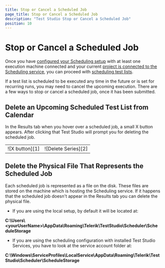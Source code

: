 ```yaml
---
title: Stop or Cancel a Scheduled Job
page_title: Stop or Cancel a Scheduled Job
description: "Test Studio Stop or Cancel a Scheduled Job"
position: 10
---
```

# Stop or Cancel a Scheduled Job

Once you have <a href="/features/scheduling-test-runs/multiple-machines-scheduling-setup/create-scheduling-server#configure-the-test-studio-scheduling-service" target="_blank">configured your Scheduling setup</a> with at least one execution machine connected and your current <a href="/features/scheduling-test-runs/connect-to-scheduling-server#schedule-tests-on-remote-execution-machines" target="_blank">project is connected to the Scheduling service</a>, you can proceed with <a href="/features/scheduling-test-runs/schedule-execution" target="_blank">scheduling test lists</a>.

If a test list is scheduled to be executed any time in the future or is set for recurring runs, you may need to cancel the upcoming execution. There are a few ways to stop or cancel a scheduled job, once it has been submitted.

## Delete an Upcoming Scheduled Test List from Calendar

In the Results tab when you hover over a scheduled job, a small X button appears. After clicking that Test Studio will prompt you for deleting the scheduled job.

<table id="no-table">
<tr>
<td>![X button][1]</td>
<td>![Delete Series][2]</td>
</tr>
<table>

## Delete the Physical File That Represents the Scheduled Job

Each scheduled job is represented as a file on the disk. These files are stored on the machine which is hosting the Scheduling service. If it happens that the scheduled job doesn't appear in the Results tab you can delete the physical file. 

- If you are using the local setup, by default it will be located at: 
 
__C:\Users\\\<yourUserName>\AppData\Roaming\Telerik\TestStudio\Scheduler\ScheduleStorage__


- If you are using the scheduling configuration with installed Test Studio Services, you have to look at the service account folder at: 

__C:\Windows\ServiceProfiles\LocalService\AppData\Roaming\Telerik\TestStudio\Scheduler\ScheduleStorage__


[1]: /img/features/scheduling-test-runs/stop-cancel-scheduled-job/fig1.png
[2]: /img/features/scheduling-test-runs/stop-cancel-scheduled-job/fig2.png
[3]: /img/features/scheduling-test-runs/stop-cancel-scheduled-job/fig3.png
[4]: /img/features/scheduling-test-runs/stop-cancel-scheduled-job/fig4.png
[5]: /img/features/scheduling-test-runs/stop-cancel-scheduled-job/fig5.png
